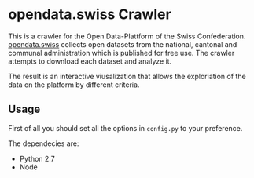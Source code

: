 # opendata.swiss Crawler

This is a crawler for the Open Data-Plattform of the Swiss Confederation. [opendata.swiss](http://opendata.swiss) collects open datasets from the national, cantonal and communal administration which is published for free use. The crawler attempts to download each dataset and analyze it.

The result is an interactive viusalization that allows the exploriation of the data on the platform by different criteria.

## Usage

First of all you should set all the options in `config.py` to your preference.

The dependecies are:

* Python 2.7
* Node

